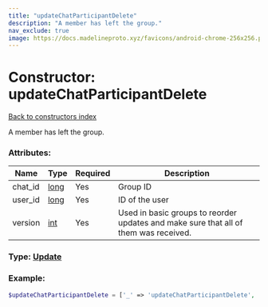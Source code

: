 ```yaml
---
title: "updateChatParticipantDelete"
description: "A member has left the group."
nav_exclude: true
image: https://docs.madelineproto.xyz/favicons/android-chrome-256x256.png
---
```

# Constructor: updateChatParticipantDelete  
[Back to constructors index](/API_docs/constructors/index.html)



A member has left the group.

### Attributes:

| Name     |    Type       | Required | Description |
|----------|---------------|----------|-------------|
|chat\_id|[long](/API_docs/types/long.html) | Yes|Group ID|
|user\_id|[long](/API_docs/types/long.html) | Yes|ID of the user|
|version|[int](/API_docs/types/int.html) | Yes|Used in basic groups to reorder updates and make sure that all of them was received.|



### Type: [Update](/API_docs/types/Update.html)


### Example:

```php
$updateChatParticipantDelete = ['_' => 'updateChatParticipantDelete', 'chat_id' => long, 'user_id' => long, 'version' => int];
```  
